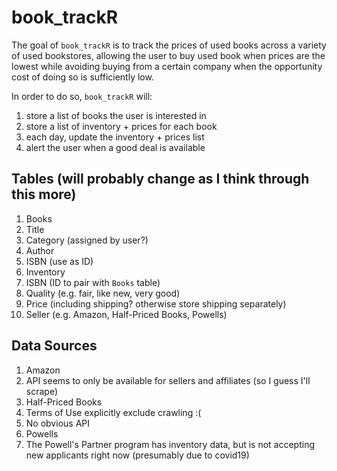 # book_trackR

The goal of `book_trackR` is to track the prices of used books across a variety of used bookstores, allowing the user to buy used book when prices are the lowest while avoiding buying from a certain company when the opportunity cost of doing so is sufficiently low.

In order to do so, `book_trackR` will:
1. store a list of books the user is interested in
2. store a list of inventory + prices for each book
3. each day, update the inventory + prices list
4. alert the user when a good deal is available

## Tables (will probably change as I think through this more)

1. Books
  1. Title
  2. Category (assigned by user?)
  3. Author
  4. ISBN (use as ID)
2. Inventory
  1. ISBN (ID to pair with `Books` table)
  2. Quality (e.g. fair, like new, very good)
  3. Price (including shipping? otherwise store shipping separately)
  4. Seller (e.g. Amazon, Half-Priced Books, Powells)

## Data Sources

1. Amazon
  1. API seems to only be available for sellers and affiliates (so I guess I'll scrape)
2. Half-Priced Books
  1. Terms of Use explicitly exclude crawling :(
  2. No obvious API
3. Powells
  1. The Powell's Partner program has inventory data, but is not accepting new applicants right now (presumably due to covid19)